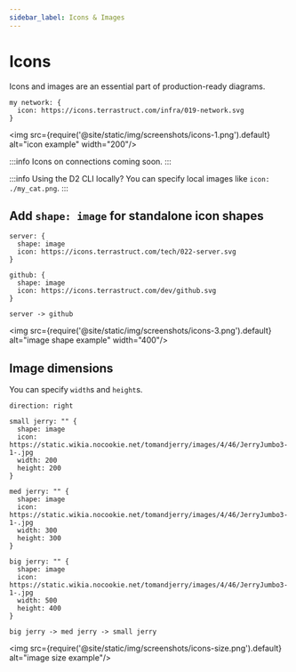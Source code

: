 ```yaml
---
sidebar_label: Icons & Images
---
```

# Icons

Icons and images are an essential part of production-ready diagrams.

```d2
my network: {
  icon: https://icons.terrastruct.com/infra/019-network.svg
}
```

<img src={require('@site/static/img/screenshots/icons-1.png').default} alt="icon example" width="200"/>

:::info
Icons on connections coming soon.
:::

:::info
Using the D2 CLI locally? You can specify local images like `icon: ./my_cat.png`.
:::

## Add `shape: image` for standalone icon shapes

```d2
server: {
  shape: image
  icon: https://icons.terrastruct.com/tech/022-server.svg
}

github: {
  shape: image
  icon: https://icons.terrastruct.com/dev/github.svg
}

server -> github
```

<img src={require('@site/static/img/screenshots/icons-3.png').default} alt="image shape example" width="400"/>

## Image dimensions

You can specify `width`s and `height`s.

```d2
direction: right

small jerry: "" {
  shape: image
  icon: https://static.wikia.nocookie.net/tomandjerry/images/4/46/JerryJumbo3-1-.jpg
  width: 200
  height: 200
}

med jerry: "" {
  shape: image
  icon: https://static.wikia.nocookie.net/tomandjerry/images/4/46/JerryJumbo3-1-.jpg
  width: 300
  height: 300
}

big jerry: "" {
  shape: image
  icon: https://static.wikia.nocookie.net/tomandjerry/images/4/46/JerryJumbo3-1-.jpg
  width: 500
  height: 400
}

big jerry -> med jerry -> small jerry
```

<img src={require('@site/static/img/screenshots/icons-size.png').default} alt="image size example"/>
